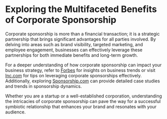 # Exploring the Multifaceted Benefits of Corporate Sponsorship

Corporate sponsorship is more than a financial transaction; it is a strategic partnership that brings significant advantages for all parties involved. By delving into areas such as brand visibility, targeted marketing, and employee engagement, businesses can effectively leverage these partnerships for both immediate benefits and long-term growth. 

For a deeper understanding of how corporate sponsorship can impact your business strategy, refer to [Forbes](https://www.forbes.com/) for insights on business trends or visit [Inc.com](https://www.inc.com/) for tips on leveraging corporate sponsorships effectively. Additionally, exploring [Sponsorship.com](https://www.sponsorship.com/) can provide detailed case studies and trends in sponsorship dynamics.

Whether you are a startup or a well-established corporation, understanding the intricacies of corporate sponsorship can pave the way for a successful symbiotic relationship that enhances your brand and resonates with your audience.
